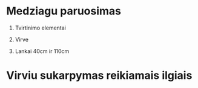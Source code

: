 # Medziagu paruosimas

1. Tvirtinimo elementai

2. Virve

3. Lankai 40cm ir 110cm

# Virviu sukarpymas reikiamais ilgiais 